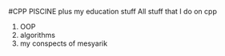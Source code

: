 #CPP PISCINE plus my education stuff
All stuff that I do on cpp
1) OOP
2) algorithms
3) my conspects of mesyarik
